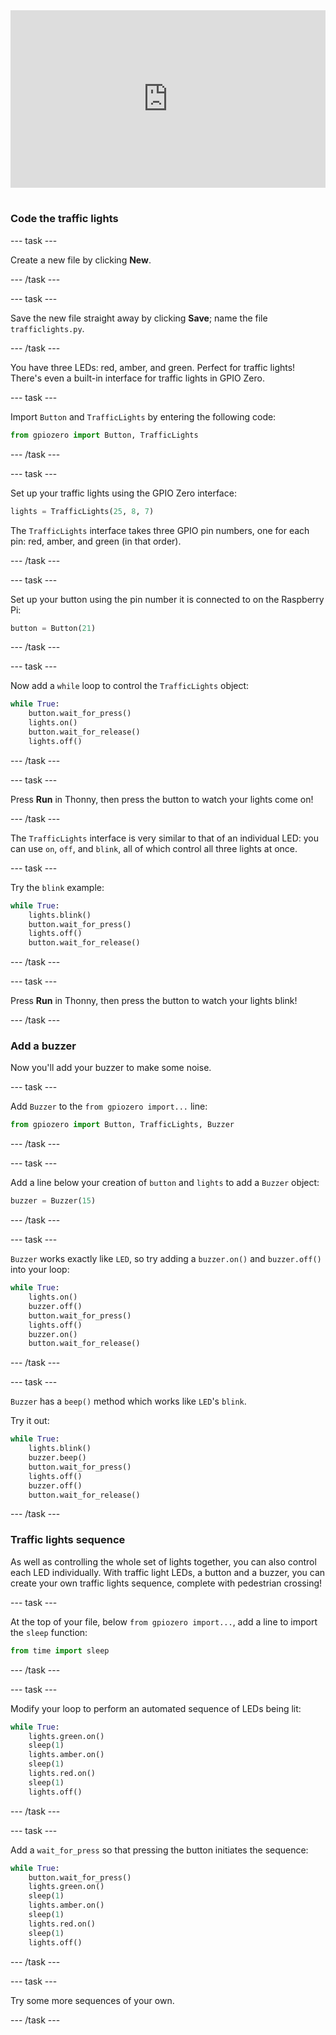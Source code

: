 <html>
  <div style="position: relative; overflow: hidden; padding-top: 56.25%;">
    <iframe style="position: absolute; top: 0; left: 0; right: 0; width: 100%; height: 100%; border: none;" src="https://www.youtube.com/embed/-YZ6Rrho85I?rel=0&cc_load_policy=1" allowfullscreen allow="accelerometer; autoplay; clipboard-write; encrypted-media; gyroscope; picture-in-picture; web-share">
    </iframe>
  </div><br>
</html>

### Code the traffic lights

--- task ---

Create a new file by clicking **New**. 

--- /task ---

--- task ---

Save the new file straight away by clicking **Save**; name the file `trafficlights.py`.

--- /task ---

You have three LEDs: red, amber, and green. Perfect for traffic lights! There's even a built-in interface for traffic lights in GPIO Zero.

--- task ---

Import `Button` and `TrafficLights` by entering the following code:

```python
from gpiozero import Button, TrafficLights
```

--- /task ---

--- task ---

Set up your traffic lights using the GPIO Zero interface:

```python
lights = TrafficLights(25, 8, 7)
```

The `TrafficLights` interface takes three GPIO pin numbers, one for each pin: red, amber, and green (in that order).

--- /task ---

--- task ---

Set up your button using the pin number it is connected to on the Raspberry Pi:

```python
button = Button(21)
```

--- /task ---

--- task ---

Now add a `while` loop to control the `TrafficLights` object:

```python
while True:
    button.wait_for_press()
    lights.on()
    button.wait_for_release()
    lights.off()
```

--- /task ---

--- task ---

Press **Run** in Thonny, then press the button to watch your lights come on!

--- /task ---

The `TrafficLights` interface is very similar to that of an individual LED: you can use `on`, `off`, and `blink`, all of which control all three lights at once.

--- task ---

Try the `blink` example:

```python
while True:
    lights.blink()
    button.wait_for_press()
    lights.off()
    button.wait_for_release()
```

--- /task ---

--- task ---

Press **Run** in Thonny, then press the button to watch your lights blink!

--- /task ---


### Add a buzzer

Now you'll add your buzzer to make some noise.

--- task ---

Add `Buzzer` to the `from gpiozero import...` line:

```python
from gpiozero import Button, TrafficLights, Buzzer
```

--- /task ---

--- task ---

Add a line below your creation of `button` and `lights` to add a `Buzzer` object:

```python
buzzer = Buzzer(15)
```

--- /task ---

--- task ---

`Buzzer` works exactly like `LED`, so try adding a `buzzer.on()` and `buzzer.off()` into your loop:

```python
while True:
    lights.on()
    buzzer.off()
    button.wait_for_press()
    lights.off()
    buzzer.on()
    button.wait_for_release()
```

--- /task ---

--- task ---

`Buzzer` has a `beep()` method which works like `LED`'s `blink`. 

Try it out:

```python
while True:
    lights.blink()
    buzzer.beep()
    button.wait_for_press()
    lights.off()
    buzzer.off()
    button.wait_for_release()
```

--- /task ---


### Traffic lights sequence

As well as controlling the whole set of lights together, you can also control each LED individually. With traffic light LEDs, a button and a buzzer, you can create your own traffic lights sequence, complete with pedestrian crossing!

--- task ---

At the top of your file, below `from gpiozero import...`, add a line to import the `sleep` function:

```python
from time import sleep
```

--- /task ---


--- task ---

Modify your loop to perform an automated sequence of LEDs being lit:

```python
while True:
    lights.green.on()
    sleep(1)
    lights.amber.on()
    sleep(1)
    lights.red.on()
    sleep(1)
    lights.off()
```

--- /task ---

--- task ---

Add a `wait_for_press` so that pressing the button initiates the sequence:

```python
while True:
    button.wait_for_press()
    lights.green.on()
    sleep(1)
    lights.amber.on()
    sleep(1)
    lights.red.on()
    sleep(1)
    lights.off()
```

--- /task ---

--- task ---

Try some more sequences of your own.

--- /task ---

